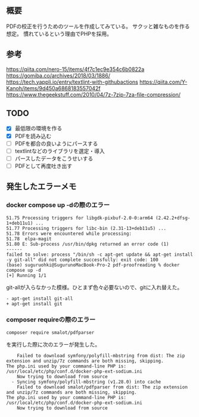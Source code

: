 ## 概要

PDFの校正を行うためのツールを作成してみている。
サクッと雑なものを作る想定。
慣れているという理由でPHPを採用。

## 参考

https://qiita.com/nero-15/items/4f7c1ec9e354c6b0822a
https://gomiba.co/archives/2018/03/1886/
https://tech.yappli.io/entry/textlint-with-githubactions
https://qiita.com/Y-Kanoh/items/9d450a6868183557042f
https://www.thegeekstuff.com/2010/04/7z-7zip-7za-file-compression/

## TODO

- [x] 最低限の環境を作る
- [x] PDFを読み込む
- [ ] PDFを都合の良いようにパースする
- [ ] textlintなどのライブラリを選定・導入
- [ ] パースしたデータをこうせいする
- [ ] PDFとして再度吐き出す

## 発生したエラーメモ

### docker compose up -dの際のエラー

```shell
51.75 Processing triggers for libgdk-pixbuf-2.0-0:arm64 (2.42.2+dfsg-1+deb11u1) ...
51.77 Processing triggers for libc-bin (2.31-13+deb11u5) ...
51.78 Errors were encountered while processing:
51.78  elpa-magit
51.80 E: Sub-process /usr/bin/dpkg returned an error code (1)
------
failed to solve: process "/bin/sh -c apt-get update && apt-get install -y git-all" did not complete successfully: exit code: 100
(base) suguruohki@SugurunoMacBook-Pro-2 pdf-proofreading % docker compose up -d
[+] Running 1/1
```

git-allが入らなかった模様。ひとまず色々必要ないので、gitに入れ替えた。

```git
- apt-get install git-all
+ apt-get install git
```


### composer requireの際のエラー

```
composer require smalot/pdfparser
```

を実行した際に次のエラーが発生した。

```shell
    Failed to download symfony/polyfill-mbstring from dist: The zip extension and unzip/7z commands are both missing, skipping.
The php.ini used by your command-line PHP is: /usr/local/etc/php/conf.d/docker-php-ext-sodium.ini
    Now trying to download from source
  - Syncing symfony/polyfill-mbstring (v1.28.0) into cache
    Failed to download smalot/pdfparser from dist: The zip extension and unzip/7z commands are both missing, skipping.
The php.ini used by your command-line PHP is: /usr/local/etc/php/conf.d/docker-php-ext-sodium.ini
    Now trying to download from source
```